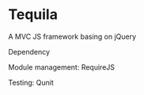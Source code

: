 Tequila
=======
A MVC JS framework basing on jQuery

Dependency

Module management: RequireJS

Testing: Qunit

